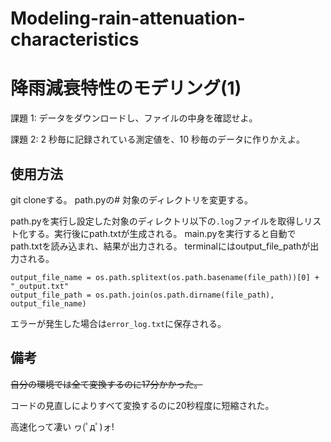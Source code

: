 # Modeling-rain-attenuation-characteristics

# 降雨減衰特性のモデリング(1)

課題 1: データをダウンロードし、ファイルの中⾝を確認せよ。

課題 2: 2 秒毎に記録されている測定値を、10 秒毎のデータに作りかえよ。


## 使用方法

git cloneする。
path.pyの# 対象のディレクトリを変更する。

path.pyを実行し設定した対象のディレクトリ以下の`.log`ファイルを取得しリスト化する。実行後にpath.txtが生成される。
main.pyを実行すると自動でpath.txtを読み込まれ、結果が出力される。
terminalにはoutput_file_pathが出力される。

```
output_file_name = os.path.splitext(os.path.basename(file_path))[0] + "_output.txt"
output_file_path = os.path.join(os.path.dirname(file_path), output_file_name)
```

エラーが発生した場合は`error_log.txt`に保存される。


## 備考
~~自分の環境では全て変換するのに17分かかった。~~

コードの見直しによりすべて変換するのに20秒程度に短縮された。

高速化って凄い ヮ(ﾟдﾟ)ォ!


